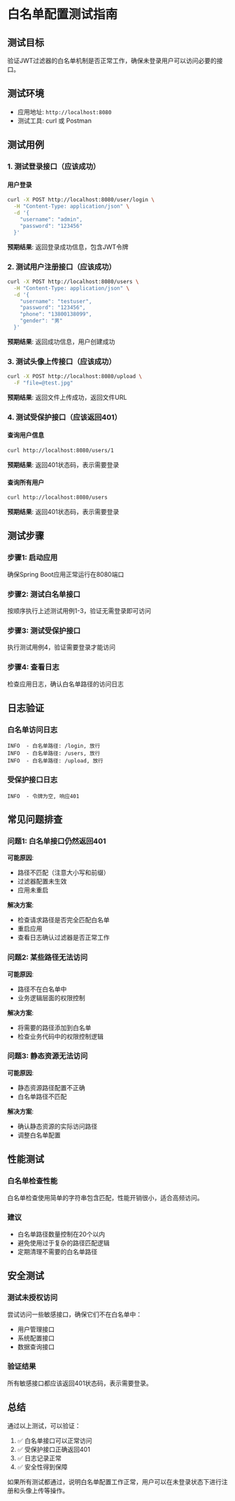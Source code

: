 # 白名单配置测试指南

## 测试目标
验证JWT过滤器的白名单机制是否正常工作，确保未登录用户可以访问必要的接口。

## 测试环境
- 应用地址: `http://localhost:8080`
- 测试工具: curl 或 Postman

## 测试用例

### 1. 测试登录接口（应该成功）

#### 用户登录
```bash
curl -X POST http://localhost:8080/user/login \
  -H "Content-Type: application/json" \
  -d '{
    "username": "admin",
    "password": "123456"
  }'
```

**预期结果**: 返回登录成功信息，包含JWT令牌

### 2. 测试用户注册接口（应该成功）

```bash
curl -X POST http://localhost:8080/users \
  -H "Content-Type: application/json" \
  -d '{
    "username": "testuser",
    "password": "123456",
    "phone": "13800138099",
    "gender": "男"
  }'
```

**预期结果**: 返回成功信息，用户创建成功

### 3. 测试头像上传接口（应该成功）

```bash
curl -X POST http://localhost:8080/upload \
  -F "file=@test.jpg"
```

**预期结果**: 返回文件上传成功，返回文件URL

### 4. 测试受保护接口（应该返回401）

#### 查询用户信息
```bash
curl http://localhost:8080/users/1
```

**预期结果**: 返回401状态码，表示需要登录

#### 查询所有用户
```bash
curl http://localhost:8080/users
```

**预期结果**: 返回401状态码，表示需要登录

## 测试步骤

### 步骤1: 启动应用
确保Spring Boot应用正常运行在8080端口

### 步骤2: 测试白名单接口
按顺序执行上述测试用例1-3，验证无需登录即可访问

### 步骤3: 测试受保护接口
执行测试用例4，验证需要登录才能访问

### 步骤4: 查看日志
检查应用日志，确认白名单路径的访问日志

## 日志验证

### 白名单访问日志
```
INFO  - 白名单路径: /login, 放行
INFO  - 白名单路径: /users, 放行
INFO  - 白名单路径: /upload, 放行
```

### 受保护接口日志
```
INFO  - 令牌为空, 响应401
```

## 常见问题排查

### 问题1: 白名单接口仍然返回401
**可能原因**:
- 路径不匹配（注意大小写和前缀）
- 过滤器配置未生效
- 应用未重启

**解决方案**:
- 检查请求路径是否完全匹配白名单
- 重启应用
- 查看日志确认过滤器是否正常工作

### 问题2: 某些路径无法访问
**可能原因**:
- 路径不在白名单中
- 业务逻辑层面的权限控制

**解决方案**:
- 将需要的路径添加到白名单
- 检查业务代码中的权限控制逻辑

### 问题3: 静态资源无法访问
**可能原因**:
- 静态资源路径配置不正确
- 白名单路径不匹配

**解决方案**:
- 确认静态资源的实际访问路径
- 调整白名单配置

## 性能测试

### 白名单检查性能
白名单检查使用简单的字符串包含匹配，性能开销很小，适合高频访问。

### 建议
- 白名单路径数量控制在20个以内
- 避免使用过于复杂的路径匹配逻辑
- 定期清理不需要的白名单路径

## 安全测试

### 测试未授权访问
尝试访问一些敏感接口，确保它们不在白名单中：
- 用户管理接口
- 系统配置接口
- 数据查询接口

### 验证结果
所有敏感接口都应该返回401状态码，表示需要登录。

## 总结

通过以上测试，可以验证：
1. ✅ 白名单接口可以正常访问
2. ✅ 受保护接口正确返回401
3. ✅ 日志记录正常
4. ✅ 安全性得到保障

如果所有测试都通过，说明白名单配置工作正常，用户可以在未登录状态下进行注册和头像上传等操作。
